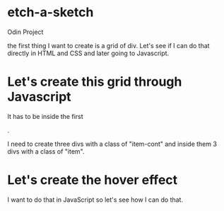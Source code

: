 # etch-a-sketch
Odin Project

the first thing I want to create is a grid of div. Let's see if I can do that directly in HTML and CSS and later going to Javascript.

# Let's create this grid through Javascript

It has to be inside the first <div class="container">. 

I need to create three divs with a class of "item-cont" and inside them 3 divs with a class of "item".

# Let's create the hover effect

I want to do that in JavaScript so let's see how  I can do that.